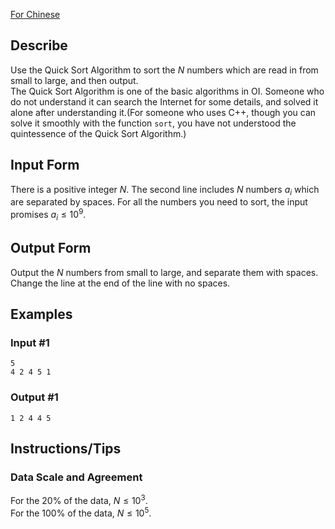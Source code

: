 [For Chinese](https://www.luogu.com.cn/problem/P1177)
## Describe
Use the Quick Sort Algorithm to sort the $N$ numbers which are read in from small to large, and then output.  
The Quick Sort Algorithm is one of the basic algorithms in OI. Someone who do not understand it can search the Internet for some details, and solved it alone after understanding it.(For someone who uses C++, though you can solve it smoothly with the function `sort`, you have not understood the quintessence of the Quick Sort Algorithm.)
## Input Form
There is a positive integer $N$. The second line includes $N$ numbers $a_i$ which are separated by spaces. For all the numbers you need to sort, the input promises $a_i \le 10^9$.
## Output Form
Output the $N$ numbers from small to large, and separate them with spaces. Change the line at the end of the line with no spaces.
## Examples
### Input #1
```
5
4 2 4 5 1
```
### Output #1
```
1 2 4 4 5
```
## Instructions/Tips
### Data Scale and Agreement
For the $20\%$ of the data, $N \le 10^3$.  
For the $100\%$ of the data, $N \le 10^5$.

